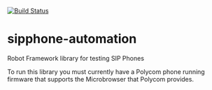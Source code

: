 [![Build Status](https://travis-ci.org/nickrobinson/sipphone-automation.png?branch=master)](https://travis-ci.org/nickrobinson/sipphone-automation)

sipphone-automation
===================

Robot Framework library for testing SIP Phones

To run this library you must currently have a Polycom phone running firmware that supports the Microbrowser that 
Polycom provides.
